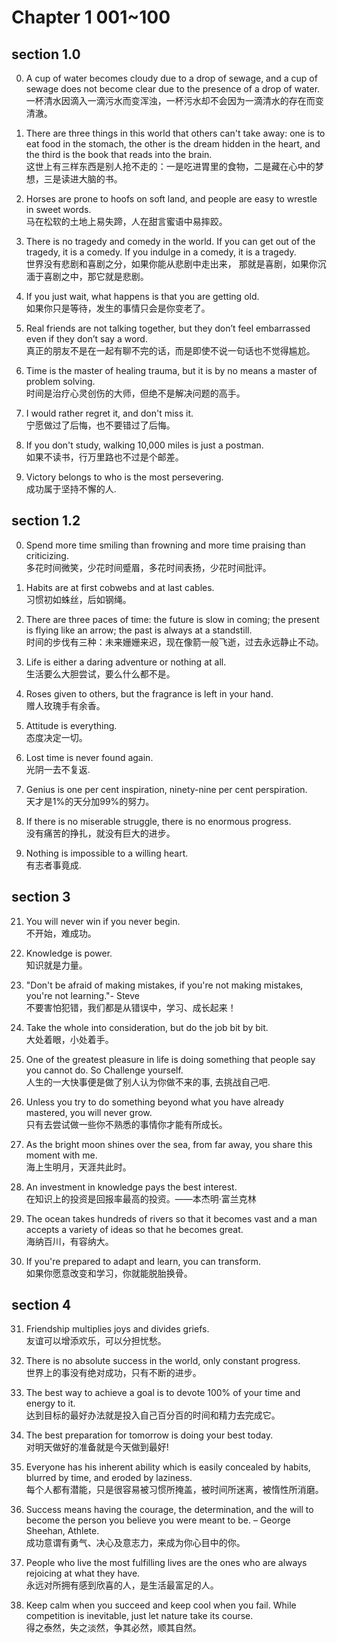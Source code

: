 # Chapter 1 001~100

## section 1.0

0. A cup of water becomes cloudy due to a drop of sewage,
and a cup of sewage does not become clear due to 
the presence of a drop of water.    
一杯清水因滴入一滴污水而变浑浊，一杯污水却不会因为一滴清水的存在而变清澈。

1. There are three things in this world that others can't take away: 
one is to eat food in the stomach, 
the other is the dream hidden in the heart, 
and the third is the book that reads into the brain.   
这世上有三样东西是别人抢不走的：一是吃进胃里的食物，二是藏在心中的梦想，三是读进大脑的书。

2. Horses are prone to hoofs on soft land, 
and people are easy to wrestle in sweet words.    
马在松软的土地上易失蹄，人在甜言蜜语中易摔跤。

3. There is no tragedy and comedy in the world. 
If you can get out of the tragedy, it is a comedy. 
If you indulge in a comedy, it is a tragedy.    
世界没有悲剧和喜剧之分，如果你能从悲剧中走出来，
那就是喜剧，如果你沉湎于喜剧之中，那它就是悲剧。

4. If you just wait, what happens is that you are getting old.    
如果你只是等待，发生的事情只会是你变老了。

5. Real friends are not talking together, 
but they don’t feel embarrassed even if they don’t say a word.    
真正的朋友不是在一起有聊不完的话，而是即使不说一句话也不觉得尴尬。

6. Time is the master of healing trauma, 
but it is by no means a master of problem solving.    
时间是治疗心灵创伤的大师，但绝不是解决问题的高手。

7. I would rather regret it, and don't miss it.    
宁愿做过了后悔，也不要错过了后悔。

8. If you don't study, walking 10,000 miles is just a postman.    
如果不读书，行万里路也不过是个邮差。

9. Victory belongs to who is the most persevering.   
成功属于坚持不懈的人.

## section 1.2

0. Spend more time smiling than frowning and more time praising than criticizing.   
多花时间微笑，少花时间蹙眉，多花时间表扬，少花时间批评。 

1. Habits are at first cobwebs and at last cables.   
习惯初如蛛丝，后如钢绳。

2. There are three paces of time: the future is slow in coming; 
the present is flying like an arrow; the past is always at a standstill.   
时间的步伐有三种：未来姗姗来迟，现在像箭一般飞逝，过去永远静止不动。 

3. Life is either a daring adventure or nothing at all.   
生活要么大胆尝试，要么什么都不是。

4. Roses given to others, but the fragrance is left in your hand.   
赠人玫瑰手有余香。

5. Attitude is everything.   
态度决定一切。

6. Lost time is never found again.   
光阴一去不复返.

7. Genius is one per cent inspiration, ninety-nine per cent perspiration.   
天才是1%的天分加99%的努力。

8. If there is no miserable struggle, there is no enormous progress.   
没有痛苦的挣扎，就没有巨大的进步。 

9. Nothing is impossible to a willing heart.   
有志者事竟成.

## section 3

21. You will never win if you never begin.   
不开始，难成功。

22. Knowledge is power.   
知识就是力量。

23. "Don't be afraid of making mistakes, if you're not making mistakes, you're not learning."- Steve   
不要害怕犯错，我们都是从错误中，学习、成长起来！

24. Take the whole into consideration, but do the job bit by bit.   
大处着眼，小处着手。

25. One of the greatest pleasure in life is doing something 
that people say you cannot do. So Challenge yourself.   
人生的一大快事便是做了别人认为你做不来的事, 去挑战自己吧. 

26. Unless you try to do something beyond what you have already mastered, 
you will never grow.   
只有去尝试做一些你不熟悉的事情你才能有所成长。

27. As the bright moon shines over the sea, from far away, 
you share this moment with me.   
海上生明月，天涯共此时。 ​​

28. An investment in knowledge pays the best interest.   
在知识上的投资是回报率最高的投资。——本杰明·富兰克林

29. The ocean takes hundreds of rivers so that it becomes vast and a man 
accepts a variety of ideas so that he becomes great.   
​海纳百川，有容纳大。

30. If you're prepared to adapt and learn, you can transform.   
如果你愿意改变和学习，你就能脱胎换骨。

## section 4

31. Friendship multiplies joys and divides griefs.   
友谊可以增添欢乐，可以分担忧愁。 ​

32. There is no absolute success in the world, only constant progress.   
世界上的事没有绝对成功，只有不断的进步。

33. The best way to achieve a goal is to devote 100% of your time and energy to it.   
达到目标的最好办法就是投入自己百分百的时间和精力去完成它。

34. The best preparation for tomorrow is doing your best today.   
对明天做好的准备就是今天做到最好! 

35. Everyone has his inherent ability which is easily concealed by habits, 
blurred by time, and eroded by laziness.   
每个人都有潜能，只是很容易被习惯所掩盖，被时间所迷离，被惰性所消磨。 

36. Success means having the courage, the determination, 
and the will to become the person you believe you were meant to be. – George Sheehan, Athlete.   
成功意谓有勇气、决心及意志力，来成为你心目中的你。

37. ​People who live the most fulfilling lives are the ones who are always rejoicing at what they have.   
永远对所拥有感到欣喜的人，是生活最富足的人。  

38. Keep calm when you succeed and keep cool when you fail. 
While competition is inevitable, just let nature take its course.   
得之泰然，失之淡然，争其必然，顺其自然。

